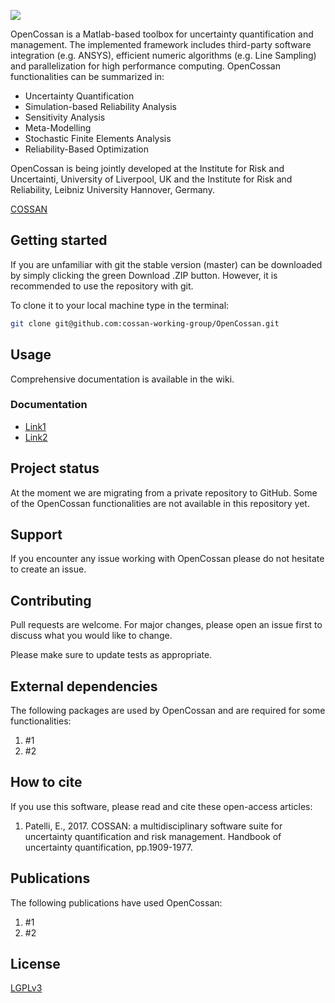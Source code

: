 ![](https://cossan.co.uk/images/OpenCossanLogo.png)OpenCossan is a Matlab-based toolbox for uncertainty quantification and management. The implemented framework includes third-party software integration (e.g. ANSYS), efficient numeric algorithms (e.g. Line Sampling) and parallelization for high performance computing. OpenCossan functionalities can be summarized in:* Uncertainty Quantification* Simulation-based Reliability Analysis* Sensitivity Analysis* Meta-Modelling* Stochastic Finite Elements Analysis* Reliability-Based OptimizationOpenCossan is being jointly developed at the Institute for Risk and Uncertainti, University of Liverpool, UK and the Institute for Risk and Reliability, Leibniz University Hannover, Germany.[COSSAN](https://cossan.co.uk)## Getting startedIf you are unfamiliar with git the stable version (master) can be downloaded by simply clicking the green Download .ZIP button. However, it is recommended to use the repository with git.To clone it to your local machine type in the terminal:```bashgit clone git@github.com:cossan-working-group/OpenCossan.git```## UsageComprehensive documentation is available in the wiki.### Documentation- [Link1](https://cossan.co.uk/wiki/index.php/Bayesian_optimisation)- [Link2](https://cossan.co.uk/wiki/index.php/Bayesian_optimisation)## Project statusAt the moment we are migrating from a private repository to GitHub. Some of the OpenCossan functionalities are not available in this repository yet.## SupportIf you encounter any issue working with OpenCossan please do not hesitate to create an issue.## ContributingPull requests are welcome. For major changes, please open an issue first to discuss what you would like to change.Please make sure to update tests as appropriate.## External dependenciesThe following packages are used by OpenCossan and are required for some functionalities:1. #12. #2## How to citeIf you use this software, please read and cite these open-access articles:1. Patelli, E., 2017. COSSAN: a multidisciplinary software suite for uncertainty quantification and risk management. Handbook of uncertainty quantification, pp.1909-1977.## PublicationsThe following publications have used OpenCossan:1. #12. #2## License[LGPLv3](https://www.gnu.org/licenses/lgpl-3.0.en.html)